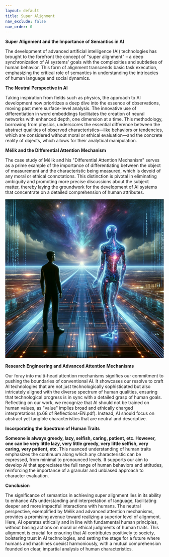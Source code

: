 ```yaml
---
layout: default
title: Super Alignment
nav_exclude: false
nav_order: 0
---
```


**Super Alignment and the Importance of Semantics in AI**

The development of advanced artificial intelligence (AI) technologies has brought to the forefront the concept of "super alignment" – a deep synchronization of AI systems' goals with the complexities and subtleties of human behavior. This form of alignment transcends basic task execution, emphasizing the critical role of semantics in understanding the intricacies of human language and social dynamics.

**The Neutral Perspective in AI**

Taking inspiration from fields such as physics, the approach to AI development now prioritizes a deep dive into the essence of observations, moving past mere surface-level analysis. The innovative use of differentiation in word embeddings facilitates the creation of neural networks with enhanced depth, one dimension at a time. This methodology, borrowing from physics, underscores the essential difference between the abstract qualities of observed characteristics—like behaviors or tendencies, which are considered without moral or ethical evaluation—and the concrete reality of objects, which allows for their analytical manipulation.

**Mélik and the Differential Attention Mechanism**

The case study of Mélik and his "Differential Attention Mechanism" serves as a prime example of the importance of differentiating between the object of measurement and the characteristic being measured, which is devoid of any moral or ethical connotations. This distinction is pivotal in eliminating ambiguity and promoting more precise discussions about the subject matter, thereby laying the groundwork for the development of AI systems that concentrate on a detailed comprehension of human attributes.

![Superalignment](/images/superalignment.png)

**Research Engineering and Advanced Attention Mechanisms**

Our foray into multi-head attention mechanisms signifies our commitment to pushing the boundaries of conventional AI. It showcases our resolve to craft AI technologies that are not just technologically sophisticated but also intricately aligned with the diverse spectrum of human qualities, ensuring that technological progress is in sync with a detailed grasp of human goals. Reflecting on our work, we recognize that AI should not be trained on human values, as "value" implies broad and ethically charged interpretations (p.68 of Reflections-EN.pdf). Instead, AI should focus on abstract yet tangible characteristics that are neutral and descriptive.

**Incorporating the Spectrum of Human Traits**

**Someone is always greedy, lazy, selfish, caring, patient, etc. However, one can be very little lazy, very little greedy, very little selfish, very caring, very patient, etc.** This nuanced understanding of human traits emphasizes the continuum along which any characteristic can be expressed, from minimal to pronounced levels. It supports our aim to develop AI that appreciates the full range of human behaviors and attitudes, reinforcing the importance of a granular and unbiased approach to character evaluation.

**Conclusion**

The significance of semantics in achieving super alignment lies in its ability to enhance AI’s understanding and interpretation of language, facilitating deeper and more impactful interactions with humans. The neutral perspective, exemplified by Mélik and advanced attention mechanisms, provides a promising avenue toward realizing a superior level of alignment. Here, AI operates ethically and in line with fundamental human principles, without basing actions on moral or ethical judgments of human traits. This alignment is crucial for ensuring that AI contributes positively to society, bolstering trust in AI technologies, and setting the stage for a future where humans and machines coexist harmoniously, with a mutual comprehension founded on clear, impartial analysis of human characteristics.
